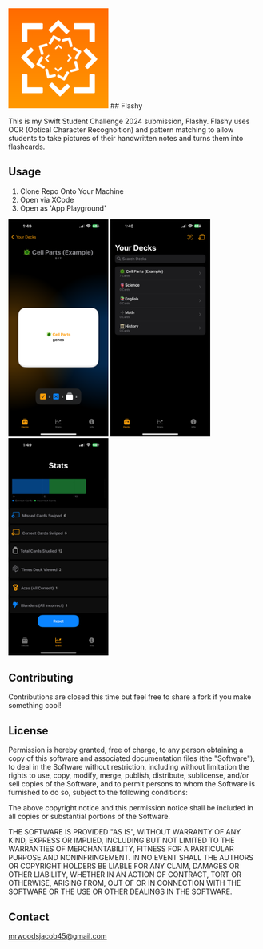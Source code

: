 <img src='https://github.com/JacobWoods19/Flashy/blob/main/FlashyLogo.png?raw=true' width='200'>
## Flashy


This is my Swift Student Challenge 2024 submission, Flashy. Flashy uses OCR (Optical Character Recognoition) and pattern matching to allow students to take pictures of their handwritten notes and turns them into flashcards.

## Usage
1. Clone Repo Onto Your Machine
2. Open via XCode
3. Open as 'App Playground'
<img src='https://github.com/JacobWoods19/Flashy/blob/main/FlashySS1.PNG?raw=true' width='200'>
<img src='https://github.com/JacobWoods19/Flashy/blob/main/FlashySS2.PNG?raw=true' width='200'>
<img src='https://github.com/JacobWoods19/Flashy/blob/main/FlashySS3.PNG?raw=true' width='200'>

## Contributing

Contributions are closed this time but feel free to share a fork if you make something cool!

## License

Permission is hereby granted, free of charge, to any person obtaining
a copy of this software and associated documentation files (the
"Software"), to deal in the Software without restriction, including
without limitation the rights to use, copy, modify, merge, publish,
distribute, sublicense, and/or sell copies of the Software, and to
permit persons to whom the Software is furnished to do so, subject to
the following conditions:

The above copyright notice and this permission notice shall be
included in all copies or substantial portions of the Software.

THE SOFTWARE IS PROVIDED "AS IS", WITHOUT WARRANTY OF ANY KIND,
EXPRESS OR IMPLIED, INCLUDING BUT NOT LIMITED TO THE WARRANTIES OF
MERCHANTABILITY, FITNESS FOR A PARTICULAR PURPOSE AND
NONINFRINGEMENT. IN NO EVENT SHALL THE AUTHORS OR COPYRIGHT HOLDERS BE
LIABLE FOR ANY CLAIM, DAMAGES OR OTHER LIABILITY, WHETHER IN AN ACTION
OF CONTRACT, TORT OR OTHERWISE, ARISING FROM, OUT OF OR IN CONNECTION
WITH THE SOFTWARE OR THE USE OR OTHER DEALINGS IN THE SOFTWARE.

## Contact

mrwoodsjacob45@gmail.com
